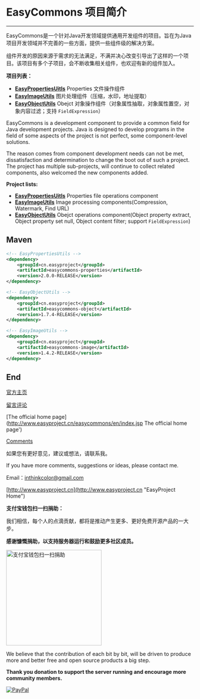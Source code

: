 # EasyCommons 项目简介

---------------

EasyCommons是一个针对Java开发领域提供通用开发组件的项目。旨在为Java项目开发领域并不完善的一些方面，提供一些组件级的解决方案。

组件开发的原因来源于需求的无法满足，不满并决心改变引导出了这样的一个项目。该项目有多个子项目，会不断收集相关组件，也欢迎有新的组件加入。

**项目列表：**

- **[EasyPropertiesUitls](https://github.com/ushelp/EasyCommons-PropertiesUtils "转到 EasyPropertiesUtils")**  Properties 文件操作组件
- **[EasyImageUtils](https://github.com/ushelp/EasyCommons-ImageUtils "转到 EasyImageUtils")**  图片处理组件（压缩，水印，地址提取）
- **[EasyObjectUtils](https://github.com/ushelp/EasyCommons-ObjectUtils "转到 EasyObjectUtils")** Obejct 对象操作组件（对象属性抽取，对象属性置空，对象内容过滤；支持 `FieldExpression`）
 



EasyCommons is a development component to provide a common field for Java development projects. Java is designed to develop programs in the field of some aspects of the project is not perfect, some component-level solutions.

The reason comes from component development needs can not be met, dissatisfaction and determination to change the boot out of such a project. The project has multiple sub-projects, will continue to collect related components, also welcomed the new components added.

**Project lists:**

- **[EasyPropertiesUitls](https://github.com/ushelp/EasyCommons-PropertiesUtils "Goto EasyPropertiesUtils")**  Properties file operations component
- **[EasyImageUtils](https://github.com/ushelp/EasyCommons-ImageUtils "Goto EasyImageUtils")**  Image processing components(Compression, Watermark, Find URL)
- **[EasyObjectUtils](https://github.com/ushelp/EasyCommons-ObjectUtils "Goto EasyObjectUtils")** Obejct operations component(Object property extract, Object property set null, Object content filter; support `FieldExpression`)
 


## Maven
```XML
<!-- EasyPropertiesUtils -->
<dependency>
	<groupId>cn.easyproject</groupId>
	<artifactId>easycommons-properties</artifactId>
	<version>2.0.0-RELEASE</version>
</dependency>

<!-- EasyObjectUtils -->
<dependency>
	<groupId>cn.easyproject</groupId>
	<artifactId>easycommons-object</artifactId>
	<version>1.7.4-RELEASE</version>
</dependency>

<!-- EasyImageUtils -->
<dependency>
	<groupId>cn.easyproject</groupId>
	<artifactId>easycommons-image</artifactId>
	<version>1.4.2-RELEASE</version>
</dependency>
```

## End

[官方主页](http://www.easyproject.cn/easycommons/zh-cn/index.jsp '官方主页')

[留言评论](http://www.easyproject.cn/easycommons/zh-cn/index.jsp#donation '留言评论')

[The official home page](http://www.easyproject.cn/easycommons/en/index.jsp The official home page')

[Comments](http://www.easyproject.cn/easycommons/en/index.jsp#donation 'Comments')

如果您有更好意见，建议或想法，请联系我。

If you have more comments, suggestions or ideas, please contact me.



Email：<inthinkcolor@gmail.com>

[http://www.easyproject.cn](http://www.easyproject.cn "EasyProject Home")


**支付宝钱包扫一扫捐助：**

我们相信，每个人的点滴贡献，都将是推动产生更多、更好免费开源产品的一大步。

**感谢慷慨捐助，以支持服务器运行和鼓励更多社区成员。**

<img alt="支付宝钱包扫一扫捐助" src="http://www.easyproject.cn/images/s.png"  title="支付宝钱包扫一扫捐助"  height="256" width="256"></img>



We believe that the contribution of each bit by bit, will be driven to produce more and better free and open source products a big step.

**Thank you donation to support the server running and encourage more community members.**

[![PayPal](http://www.easyproject.cn/images/paypaldonation5.jpg)](https://www.paypal.me/easyproject/10 "Make payments with PayPal - it's fast, free and secure!")
